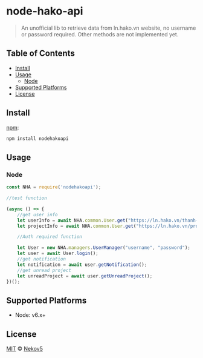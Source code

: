 # node-hako-api

> An unofficial lib to retrieve data from ln.hako.vn website, no username or password required. Other methods are not implemented yet.


## Table of Contents

* [Install](#install)
* [Usage](#usage)
  * [Node](#node)
* [Supported Platforms](#supported-platforms)
* [License](#license)


## Install

[npm][]:

```sh
npm install nodehakoapi
```


## Usage

### Node

```js
const NHA = require('nodehakoapi');

//test function

(async () => {
    //get user info
    let userInfo = await NHA.common.User.get("https://ln.hako.vn/thanh-vien/104802");
    let projectInfo = await NHA.common.User.get("https://ln.hako.vn/project/10000");

    //Auth required function

    let User = new NHA.managers.UserManager("username", "password");
    let user = await User.login();
    //get notification
    let notification = await user.getNotification();
    //get unread project
    let unreadProject = await user.getUnreadProject();
})();
```

## Supported Platforms

* Node: v6.x+

## License

[MIT](LICENSE) © [Nekov5]()
##

[npm]: https://www.npmjs.com/

[yarn]: https://yarnpkg.com/
